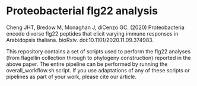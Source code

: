 # Proteobacterial flg22 analysis

 Cheng JHT, Bredow M, Monaghan J, diCenzo GC. (2020) Proteobacteria encode diverse flg22 peptides that elicit varying immune responses in Arabidopsis thaliana. bioRxiv. doi:10.1101/2020.11.09.374983.

 This repository contains a set of scripts used to perform the flg22 analyses (from flagellin collection through to phylogeny construction) reported in the above paper. The entire pipeline can be performed by running the overall_workflow.sh script. If you use adaptations of any of these scripts or pipelines as part of your work, please cite our article.
